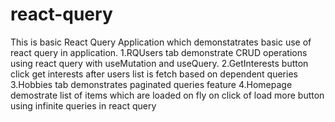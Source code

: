 # react-query
This is basic React Query Application which demonstatrates basic use of react query in application.
1.RQUsers tab demonstrate CRUD operations using react query with useMutation and useQuery.
2.GetInterests button click get interests after users list is fetch based on dependent queries
3.Hobbies tab demonstrates paginated queries feature
4.Homepage demostrate list of items which are loaded on fly on click of load more button using infinite queries in react query

